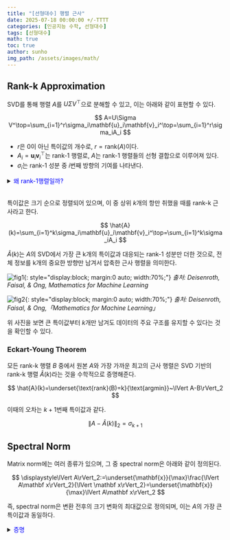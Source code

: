 ```yaml
---
title: "[선형대수] 행렬 근사"
date: 2025-07-18 00:00:00 +/-TTTT
categories: [인공지능 수학, 선형대수]
tags: [선형대수]
math: true
toc: true
author: sunho
img_path: /assets/images/math/
---
```


## Rank-k Approximation

SVD를 통해 행렬 $A$를 $U\Sigma V^\top$으로 분해할 수 있고, 이는 아래와 같이 표현할 수 있다.

$$
A=U\Sigma V^\top=\sum_{i=1}^r\sigma_i\mathbf{u}_i\mathbf{v}_i^\top=\sum_{i=1}^r\sigma_iA_i
$$

- $r$은 0이 아닌 특이값의 개수로, $r=\text{rank}(A)$이다.
- $A_i=\mathbf{u}_i\mathbf{v}_i^\top$는 rank-1 행렬로, $A$는 rank-1 행렬들의 선형 결합으로 이루어져 있다.
- $\sigma_i$는 rank-1 성분 중 $i$번째 방향의 기여를 나타낸다.

<details>
<summary><font color='#0000FF'>왜  rank-1행렬일까?</font></summary>
<div markdown="1">

$A_i=\mathbf{u}_i\mathbf{v}_i^\top$는 단순히 두 벡터의 외적으로 표현되는 행렬이다.

두 벡터의 외적은 두 벡터의 수직인 벡터이고, 하나의 방향성만 가지기 때문에 $\text{rank}(A)=1$이다.

아래와 같이 직접 계산해보면, $A$의 각 행은 단순히 첫 번째 행의 상수배이기 때문에 $\text{rank}(A)=1$인 것을 알 수 있다.
 
$$
A=\mathbf{u}\mathbf{v}^\top
~\rightarrow~
\begin{bmatrix}1\\3\\5\end{bmatrix}\begin{bmatrix}2&4&6\end{bmatrix}
=\begin{bmatrix}2&4&6\\6&12&18\\10&20&30\end{bmatrix}
$$

Rank는 더한다고 유지되지 않으며, 일반적으로 증가한다.

$$
A=\begin{bmatrix}1&0\\0&0\end{bmatrix}~,~
B=\begin{bmatrix}0&0\\0&1\end{bmatrix}
~\to~
A+B=\begin{bmatrix}1&0\\0&1\end{bmatrix}
$$

</div>
</details>
<br>

특이값은 크기 순으로 정렬되어 있으며, 이 중 상위 $k$개의 항만 취했을 때를 rank-k 근사라고 한다.

$$
\hat{A}(k)=\sum_{i=1}^k\sigma_i\mathbf{u}_i\mathbf{v}_i^\top=\sum_{i=1}^k\sigma_iA_i
$$

$\hat{A}(k)$는 $A$의 SVD에서 가장 큰 k개의 특이값과 대응되는 rank-1 성분만 더한 것으로, 전체 정보를 k개의 중요한 방향만 남겨서 압축한 근사 행렬을 의미한다.

![fig1](mlm/18-1.png){: style="display:block; margin:0 auto; width:70%;"}
_출처: Deisenroth, Faisal, & Ong, Mathematics for Machine Learning_

![fig2](mlm/18-1.png){: style="display:block; margin:0 auto; width:70%;"}
_출처: Deisenroth, Faisal, & Ong,「Mathematics for Machine Learning」_

위 사진을 보면 큰 특이값부터 $k$개만 남겨도 데이터의 주요 구조를 유지할 수 있다는 것을 확인할 수 있다.

### Eckart-Young Theorem

모든 rank-k 행렬 $B$ 중에서 원본 $A$와 가장 가까운 최고의 근사 행렬은 SVD 기반의 rank-k 행렬 $\hat{A}(k)$라는 것을 수학적으로 증명해준다.

$$
\hat{A}(k)=\underset{\text{rank}(B)=k}{\text{argmin}}~\lVert A-B\rVert_2
$$

이때의 오차는 $k+1$번째 특이값과 같다.

$$
\lVert A-\hat{A}(k)\rVert_2=\sigma_{k+1}
$$

## Spectral Norm

Matrix norm에는 여러 종류가 있으며, 그 중 spectral norm은 아래와 같이 정의된다.

$$
\displaystyle\lVert A\rVert_2:=\underset{\mathbf{x}}{\max}\frac{\lVert A\mathbf x\rVert_2}{\lVert \mathbf x\rVert_2}=\underset{\mathbf{x}}{\max}\lVert A\mathbf x\rVert_2
$$

즉, spectral norm은 변환 전후의 크기 변화의 최대값으로 정의되며, 이는 $A$의 가장 큰 특이값과 동일하다.

<details>
<summary><font color='#0000FF'>증명</font></summary>
<div markdown="1">

계산의 편의성을 위해 $\lVert A\mathbf x\rVert_2$의 제곱에 대해 계산하고, $\rVert\mathbf{x}\lVert_2=1$이라고 가정한다.

1. Norm의 제곱

    $$
    \lVert A\mathbf x\rVert_2^2=(A\mathbf x)^\top A\mathbf x=\mathbf x^\top A^\top A\mathbf x
    $$

2. $A$에 SVD 적용

    $$
    A^\top A=(U\Sigma V^\top)^\top(U\Sigma V^\top)=V\Sigma^\top U^\top U\Sigma V^\top=V\Sigma^\top\Sigma V^\top
    $$

3. $\lVert A\mathbf x\rVert_2$에 대입

    $$
    \lVert A\mathbf x\rVert_2^2=\mathbf x^\top V(\Sigma^\top\Sigma)V^\top\mathbf x
    $$

4. $\mathbf{y}=V^\top\mathbf{x}$로 치환

    $$
    \lVert A\mathbf x\rVert_2^2=\mathbf{y}^\top(\Sigma^\top\Sigma)\mathbf{y}
    $$

    $V$는 직교 행렬이기 때문에 $\mathbf{x}$의 크기를 바꾸지 않는다.

    따라서 $\rVert\mathbf{y}\lVert_2^2=\rVert V^\top\mathbf{x}\lVert_2^2=\rVert\mathbf{x}\lVert_2^2=1$이다.
    
5. 최대값 찾기

    $$
    \lVert A\mathbf x\rVert_2^2=\mathbf{y}^\top(\Sigma^\top\Sigma)\mathbf{y}=
    \sigma_1^2\mathbf y_1^2+\sigma_2^2\mathbf y_2^2+\cdots+\sigma_r^2\mathbf y_r^2
    $$

    $\rVert\mathbf{y}\lVert_2^2=y_1^2+y_2^2+\cdots=1$의 조건이 있으며, 특이값은 크기순으로 정렬되어있기 때문에 위의 식이 제일 커지려면 $\sigma_1$에 가중치를 몰아주면 된다.

    즉, $\lVert A\mathbf x\rVert_2^2$는 $y_1=1$일 때 최대값 $\sigma_1^2$을 가진다.

6. 결론

    양쪽에 제곱근을 취하면 아래와 같은 결과를 얻을 수 있다.

    $$
    \underset{\lVert\mathbf{x}\rVert_2^2=1}{\max}\lVert A\mathbf x\rVert_2=\sigma_1
    $$

</div>
</details>
<br>
